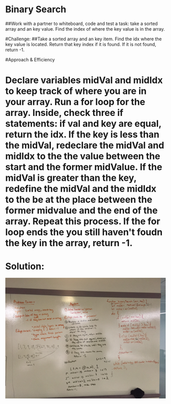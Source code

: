 # Binary Search
##Work with a partner to whiteboard, code and test a task: take a sorted array and an key value. Find the index of where the key value is in the array. 

#Challenge:
##Take a sorted array and an key item. Find the idx where the key value is located. Return that key index if it is found. If it is not found, return -1.

#Approach & Efficiency
# Declare variables midVal and midIdx to keep track of where you are in your array. Run a for loop for the array. Inside, check three if statements: if val and key are equal, return the idx. If the key is less than the midVal, redeclare the midVal and midIdx to the the value between the start and the former midValue. If the midVal is greater than the key, redefine the midVal and the midIdx to the be at the place between the former midvalue and the end of the array. Repeat this process. If the for loop ends the you still haven't foudn the key in the array, return -1. 


# Solution: 
![image](assets/binary-search-board.JPG)
